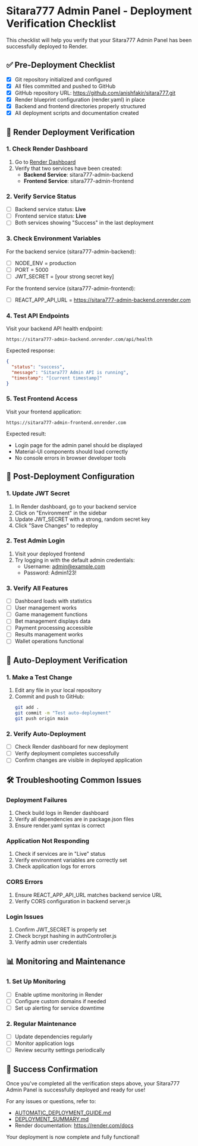 # Sitara777 Admin Panel - Deployment Verification Checklist

This checklist will help you verify that your Sitara777 Admin Panel has been successfully deployed to Render.

## ✅ Pre-Deployment Checklist

- [x] Git repository initialized and configured
- [x] All files committed and pushed to GitHub
- [x] GitHub repository URL: https://github.com/anishfakir/sitara777.git
- [x] Render blueprint configuration (render.yaml) in place
- [x] Backend and frontend directories properly structured
- [x] All deployment scripts and documentation created

## 🚀 Render Deployment Verification

### 1. Check Render Dashboard
1. Go to [Render Dashboard](https://dashboard.render.com)
2. Verify that two services have been created:
   - **Backend Service**: sitara777-admin-backend
   - **Frontend Service**: sitara777-admin-frontend

### 2. Verify Service Status
- [ ] Backend service status: **Live**
- [ ] Frontend service status: **Live**
- [ ] Both services showing "Success" in the last deployment

### 3. Check Environment Variables
For the backend service (sitara777-admin-backend):
- [ ] NODE_ENV = production
- [ ] PORT = 5000
- [ ] JWT_SECRET = [your strong secret key]

For the frontend service (sitara777-admin-frontend):
- [ ] REACT_APP_API_URL = https://sitara777-admin-backend.onrender.com

### 4. Test API Endpoints
Visit your backend API health endpoint:
```
https://sitara777-admin-backend.onrender.com/api/health
```

Expected response:
```json
{
  "status": "success",
  "message": "Sitara777 Admin API is running",
  "timestamp": "[current timestamp]"
}
```

### 5. Test Frontend Access
Visit your frontend application:
```
https://sitara777-admin-frontend.onrender.com
```

Expected result:
- Login page for the admin panel should be displayed
- Material-UI components should load correctly
- No console errors in browser developer tools

## 🔧 Post-Deployment Configuration

### 1. Update JWT Secret
1. In Render dashboard, go to your backend service
2. Click on "Environment" in the sidebar
3. Update JWT_SECRET with a strong, random secret key
4. Click "Save Changes" to redeploy

### 2. Test Admin Login
1. Visit your deployed frontend
2. Try logging in with the default admin credentials:
   - Username: admin@example.com
   - Password: Admin123!

### 3. Verify All Features
- [ ] Dashboard loads with statistics
- [ ] User management works
- [ ] Game management functions
- [ ] Bet management displays data
- [ ] Payment processing accessible
- [ ] Results management works
- [ ] Wallet operations functional

## 🔄 Auto-Deployment Verification

### 1. Make a Test Change
1. Edit any file in your local repository
2. Commit and push to GitHub:
   ```bash
   git add .
   git commit -m "Test auto-deployment"
   git push origin main
   ```

### 2. Verify Auto-Deployment
- [ ] Check Render dashboard for new deployment
- [ ] Verify deployment completes successfully
- [ ] Confirm changes are visible in deployed application

## 🛠️ Troubleshooting Common Issues

### Deployment Failures
1. Check build logs in Render dashboard
2. Verify all dependencies are in package.json files
3. Ensure render.yaml syntax is correct

### Application Not Responding
1. Check if services are in "Live" status
2. Verify environment variables are correctly set
3. Check application logs for errors

### CORS Errors
1. Ensure REACT_APP_API_URL matches backend service URL
2. Verify CORS configuration in backend server.js

### Login Issues
1. Confirm JWT_SECRET is properly set
2. Check bcrypt hashing in authController.js
3. Verify admin user credentials

## 📊 Monitoring and Maintenance

### 1. Set Up Monitoring
- [ ] Enable uptime monitoring in Render
- [ ] Configure custom domains if needed
- [ ] Set up alerting for service downtime

### 2. Regular Maintenance
- [ ] Update dependencies regularly
- [ ] Monitor application logs
- [ ] Review security settings periodically

## 🎉 Success Confirmation

Once you've completed all the verification steps above, your Sitara777 Admin Panel is successfully deployed and ready for use!

For any issues or questions, refer to:
- [AUTOMATIC_DEPLOYMENT_GUIDE.md](AUTOMATIC_DEPLOYMENT_GUIDE.md)
- [DEPLOYMENT_SUMMARY.md](DEPLOYMENT_SUMMARY.md)
- Render documentation: https://render.com/docs

Your deployment is now complete and fully functional!